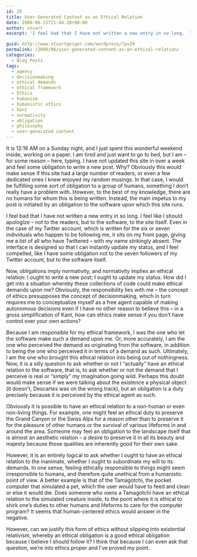 ```yaml
---
id: 29
title: User-Generated Content as an Ethical Relation
date: 2008-06-15T21:44:20+00:00
author: stuart
excerpt: 'I feel bad that I have not written a new entry in so long.  I feel like I should apologize - not to the readers, but to the software, to the site itself.  I ought to write a new post; I ought to update my status.  How did I get into a situation whereby these collections of code could make ethical demands upon me?  And is this bad?'

guid: http://www.stuartgeiger.com/wordpress/?p=29
permalink: /2008/06/user-generated-content-as-an-ethical-relation/
categories:
  - Blog Posts
tags:
  - agency
  - decisionmaking
  - ethical demands
  - ethical framework
  - Ethics
  - humanism
  - humanistic ethics
  - kant
  - normativity
  - obligation
  - philosophy
  - user-generated content
---
```

It is 12:16 AM on a Sunday night, and I just spent this wonderful weekend inside, working on a paper. I am tired and just want to go to bed, but I am &#8211; for some reason &#8211; here, typing. I have not updated this site in over a week and feel some obligation to write a new post. Why? Obviously this would make sense if this site had a large number of readers, or even a few dedicated ones I knew enjoyed my random musings. In that case, I would be fulfilling some sort of obligation to a group of humans, something I don&#8217;t really have a problem with. However, to the best of my knowledge, there are no humans for whom this is being written. Instead, the main impetus to my post is initiated by an obligation to the software upon which this site runs.

<!--more--> I feel bad that I have not written a new entry in so long. I feel like I should apologize &#8211; not to the readers, but to the software, to the site itself. Even in the case of my Twitter account, which is written for the six or seven individuals who happen to be following me, it sits on my front page, giving me a list of all who have Twittered &#8211; with my name strikingly absent. The interface is designed so that I can instantly update my status, and I feel compelled, like I have some obligation not to the seven followers of my Twitter account, but to the software itself.

Now, obligations imply normativity, and normativity implies an ethical relation: I ought to write a new post; I ought to update my status. How did I get into a situation whereby these collections of code could make ethical demands upon me? Obviously, the responsibility lies with me &#8211; the concept of ethics presupposes the concept of decisionmaking, which in turn requires me to conceptualize myself as a free agent capable of making autonomous decisions even if I have no other reason to believe this &#8211; in a gross simplification of Kant, how can ethics make sense if you don&#8217;t have control over your own actions?

Because I am responsible for my ethical framework, I was the one who let the software make such a demand upon me. Or, more accurately, I am the one who perceived the demand as originating from the software, in addition to being the one who perceived it in terms of a demand as such. Ultimately, I am the one who brought this ethical relation into being out of nothingness. Now, it is a silly question to ask whether or not I &#8220;actually&#8221; have an ethical relation to the software, that is, to ask whether or not the demand that I perceive is real or &#8220;simply&#8221; my imagination going wild. Perhaps this doubt would make sense if we were talking about the existence a physical object (it doesn&#8217;t, Descartes was on the wrong track), but an obligation is a duty precisely because it is perceived by the ethical agent as such.<span><br /> </span>

Obviously it is possible to have an ethical relation to a non-human or even non-living things. For example, one might feel an ethical duty to preserve the Grand Canyon or the Swiss Alps for a reason other than to preserve it for the pleasure of other humans or the survival of various lifeforms in and around the area. Someone may feel an obligation to the landscape itself that is almost an aesthetic relation &#8211; a desire to preserve it in all its beauty and majesty because those qualities are inherently good for their own sake.

However, it is an entirely logical to ask whether I ought to have an ethical relation to the inanimate, whether I ought to subordinate my will to its demands. In one sense, feeling ethically responsible to things might seem irresponsible to humans, and therefore quite unethical from a humanistic point of view. A better example is that of the Tamagotchi, the pocket computer that simulated a pet, which the user would have to feed and clean or else it would die. Does someone who owns a Tamagotchi have an ethical relation to the simulated creature inside, to the point where it is ethical to shirk one&#8217;s duties to other humans and lifeforms to care for the computer program? It seems that human-centered ethics would answer in the negative.

However, can we justify this form of ethics without slipping into existential relativism, whereby an ethical obligation is a good ethical obligation because I believe I should follow it? I think that because I can even ask that question, we&#8217;re into ethics proper and I&#8217;ve proved my point.